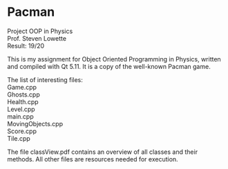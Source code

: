 # Pacman
Project OOP in Physics</br>
Prof. Steven Lowette</br>
Result: 19/20

This is my assignment for Object Oriented Programming in Physics, written and compiled with Qt 5.11. It is a copy of the well-known Pacman game.

The list of interesting files:</br>
Game.cpp</br>
Ghosts.cpp</br>
Health.cpp</br>
Level.cpp</br>
main.cpp</br>
MovingObjects.cpp</br>
Score.cpp</br>
Tile.cpp</br>

The file classView.pdf contains an overview of all classes and their methods. All other files are resources needed for execution.
